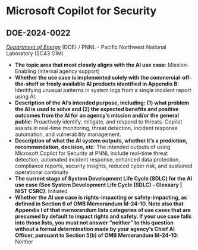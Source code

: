 # Microsoft Copilot for Security
## DOE-2024-0022
_[Department of Energy](<../3_agency/Department of Energy.md>)_ (DOE) / PNNL - Pacific Northwest National Laboratory (SC43 OIM)


+ **The topic area that most closely aligns with the AI use case**: Mission-Enabling (internal agency support)
+ **Whether the use case is implemented solely with the commercial-off-the-shelf or freely available AI products identified in Appendix B**: Identifying unusual patterns in system logs from a single incident report using AI.
+ **Description of the AI’s intended purpose, including: (1) what problem the AI is used to solve and (2) the expected benefits and positive outcomes from the AI for an agency’s mission and/or the general public**: Proactively identify, mitigate, and respond to threats. Copilot assists in real-time monitoring, threat detection, incident response automation, and vulnerability management.
+ **Description of what the AI system outputs, whether it’s a prediction, recommendation, decision, etc**: The intended outputs of using Microsoft Copilot for Security at PNNL include real-time threat detection, automated incident response, enhanced data protection, compliance reports, security insights, reduced cyber risk, and sustained operational continuity
+ **The current stage of System Development Life Cycle (SDLC) for the AI use case (See System Development Life Cycle (SDLC) - Glossary | NIST CSRC)**: Initiated
+ **Whether the AI use case is rights-impacting or safety-impacting, as defined in Section 6 of OMB Memorandum M-24-10. Note also that Appendix I of that memorandum lists categories of use cases that are presumed by default to impact rights and safety. If your use case falls into those lists, you must not answer “neither” to this question without a formal determination made by your agency’s Chief AI Officer, pursuant to Section 5(b) of OMB Memorandum M-24-10**: Neither
